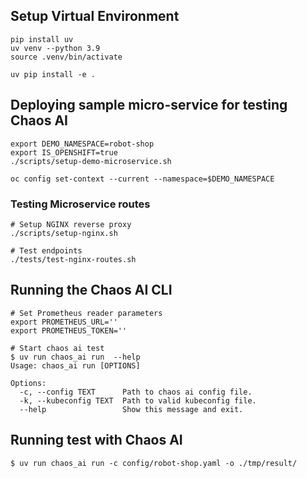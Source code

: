 
## Setup Virtual Environment

```
pip install uv
uv venv --python 3.9
source .venv/bin/activate

uv pip install -e .
```


## Deploying sample micro-service for testing Chaos AI

```
export DEMO_NAMESPACE=robot-shop
export IS_OPENSHIFT=true
./scripts/setup-demo-microservice.sh

oc config set-context --current --namespace=$DEMO_NAMESPACE
```

### Testing Microservice routes

```
# Setup NGINX reverse proxy
./scripts/setup-nginx.sh

# Test endpoints
./tests/test-nginx-routes.sh
```


## Running the Chaos AI CLI

```
# Set Prometheus reader parameters
export PROMETHEUS_URL=''
export PROMETHEUS_TOKEN=''

# Start chaos ai test
$ uv run chaos_ai run  --help
Usage: chaos_ai run [OPTIONS]

Options:
  -c, --config TEXT      Path to chaos ai config file.
  -k, --kubeconfig TEXT  Path to valid kubeconfig file.
  --help                 Show this message and exit.
```

## Running test with Chaos AI

```
$ uv run chaos_ai run -c config/robot-shop.yaml -o ./tmp/result/
```
